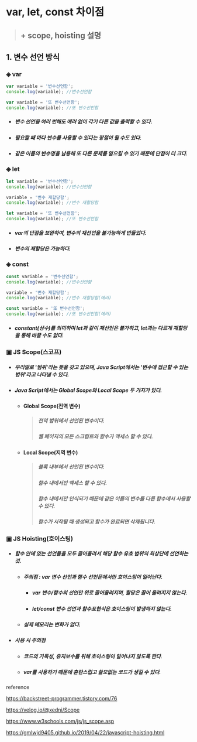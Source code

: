# var, let, const 차이점

> ## + scope, hoisting 설명



## 1. 변수 선언 방식

### ◈ var 

```javascript
var variable = '변수선언함';
console.log(variable); //변수선언함

var variable = '또 변수선언함';
console.log(variable); //또 변수선언함
```

* ##### 변수 선언을 여러 번해도 에러 없이 각기 다른 값을 출력할 수 있다.
* ##### 필요할 때 마다 변수를 사용할 수 있다는 장점이 될 수도 있다.

* ##### 같은 이름의 변수명을 남용해 또 다른 문제를 일으킬 수 있기 때문에 단점이 더 크다.



### ◈ let

```javascript
let variable = '변수선언함';
console.log(variable); //변수선언함

variable = '변수 재할당함';
console.log(variable); //변수 재할당함

let variable = '또 변수선언함';
console.log(variable); //또 변수선언함
```

* ##### var의 단점을 보완하여, 변수의 재선언을 불가능하게 만들었다.

* ##### 변수의 재할당은 가능하다.



### ◈ const

```javascript
const variable = '변수선언함';
console.log(variable); //변수선언함

variable = '변수 재할당함';
console.log(variable); //변수 재할당함(에러)

const variable = '또 변수선언함';
console.log(variable); //또 변수선언함(에러)
```

* ##### constant(상수)를 의미하며 let과 같이 재선언은 불가하고, let과는 다르게 재할당을 통해 바꿀 수도 없다.



### ▣ JS Scope(스코프)

* ##### 우리말로 '범위'라는 뜻을 갖고 있으며, Java Script에서는 '변수에 접근할 수 있는 범위'라고 나타낼 수 있다.

* ##### Java Script에서는 Global Scope와 Local Scope 두 가지가 있다.

  * #### Global Scope(전역 변수)

    >##### 전역 범위에서 선언된 변수이다.
    >
    >##### 웹 페이지의 모든 스크립트와 함수가 액세스 할 수 있다.

  

  * #### Local Scope(지역 변수)	

    >##### 블록 내부에서 선언된 변수이다.
    >
    >##### 함수 내에서만 액세스 할 수 있다.
    >
    >##### 함수 내에서만 인식되기 때문에 같은 이름의 변수를 다른 함수에서 사용할 수 있다.
    >
    >##### 함수가 시작될 때 생성되고 함수가 완료되면 삭제됩니다.



### ▣ JS Hoisting(호이스팅)

* ##### 함수 안에 있는 선언들을 모두 끌어올려서 해당 함수 유효 범위의 최상단에 선언하는 것.
  
  * ##### 주의점 : var 변수 선언과 함수 선언문에서만 호이스팅이 일어난다.
    
    * ##### var 변수/함수의 선언만 위로 끌어올려지며, 할당은 끌어 올려지지 않는다.
    * ##### let/const 변수 선언과 함수표현식은 호이스팅이 발생하지 않는다.
  * ##### 실제 메모리는 변화가 없다.
* ##### 사용 시 주의점
  
  * ##### 코드의 가독성, 유지보수를 위해 호이스팅이 일어나지 않도록 한다.
  * ##### var를 사용하기 때문에 혼란스럽고 쓸모없는 코드가 생길 수 있다.







reference

https://backstreet-programmer.tistory.com/76

https://velog.io/@xedni/Scope

https://www.w3schools.com/js/js_scope.asp

https://gmlwjd9405.github.io/2019/04/22/javascript-hoisting.html